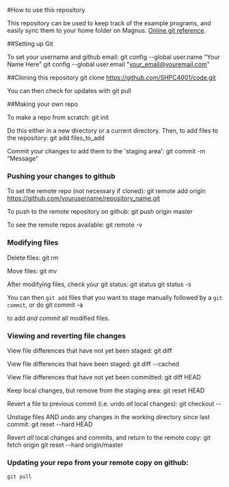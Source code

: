 #How to use this repository

This repository can be used to keep track of the example programs, and easily sync them to your home folder on Magnus. [Online git reference](http://gitref.org/branching/).

##Setting up Git

To set your username and github email:
    git config --global user.name "Your Name Here"
    git config --global user.email "your_email@youremail.com"

##Cloning this repository
    git clone https://github.com/SHPC4001/code.git

You can then check for updates with 
    git pull

##Making your own repo

To make a repo from scratch:
    git init

Do this either in a new directory or a current directory. Then, to add files to the repository:
    git add files_to_add

Commit your changes to add them to the 'staging area':
    git commit -m "Message"
    
### Pushing your changes to github

To set the remote repo (not necessary if cloned):
    git remote add origin https://github.com/yourusername/repository_name.git

To push to the remote repository on github:
    git push origin master

To see the remote repos available:
    git remote -v

### Modifying files

Delete files:
    git rm <filename>

Move files:
    git mv <filename>

After modifying files, check your git status:
    git status
    git status -s

You can then `git add` files that you want to stage manually followed by a `git commit`, or do
    git commit -a

to add *and commit* all modified files.

### Viewing and reverting file changes

View file differences that have not yet been staged:
    git diff <filename>

View file differences that have been staged:
    git diff --cached <filename>

View file differences that have not yet been committed:
    git diff HEAD <filename>

Keep local changes, but remove from the staging area:
    git reset HEAD <filename>

Revert a file to previous commit (i.e. undo *all* local changes):
    git checkout -- <filename>

Unstage files AND undo any changes in the working directory since last commit:
    git reset --hard HEAD

Revert *all* local changes and commits, and return to the remote copy:
    git fetch origin
    git reset --hard origin/master

### Updating your repo from your remote copy on github:

    git pull

